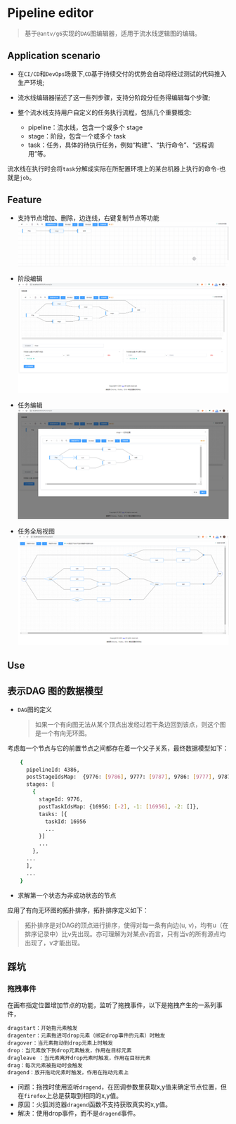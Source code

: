 # Pipeline editor

> 基于`@antv/g6`实现的`DAG`图编辑器，适用于流水线逻辑图的编辑。

## Application scenario

- 在`CI/CD`和`DevOps`场景下,`CD`基于持续交付的优势会自动将经过测试的代码推入生产环境;
- 流水线编辑器描述了这一些列步骤，支持分阶段分任务得编辑每个步骤;
- 整个流水线支持用户自定义的任务执行流程，包括几个重要概念:

  - pipeline：流水线，包含一个或多个 stage
  - stage：阶段，包含一个或多个 task
  - task：任务，具体的待执行任务，例如“构建”、“执行命令”、“远程调用”等。

流水线在执行时会将`task`分解成实际在所配置环境上的某台机器上执行的命令-也就是`job`。

## Feature

- 支持节点增加、删除，边连线，右键复制节点等功能
    ![demo](src/assets/functions.gif)

- 阶段编辑
    ![demo](src/assets/stage-editor.png)

- 任务编辑
    ![demo](src/assets/task-editor.png)

- 任务全局视图
    ![demo](src/assets/taskview.png)

## Use

## 表示DAG 图的数据模型

- `DAG`图的定义

  > 如果一个有向图无法从某个顶点出发经过若干条边回到该点，则这个图是一个有向无环图。

考虑每一个节点与它的前置节点之间都存在着一个父子关系，最终数据模型如下：

```bash
    {
      pipelineId: 4386,
      postStageIdsMap:  {9776: [9786], 9777: [9787], 9786: [9777], 9787: [-2], -1: [9776], -2: []},
      stages: [
        {
          stageId: 9776,
          postTaskIdsMap: {16956: [-2], -1: [16956], -2: []},
          tasks: [{
            taskId: 16956
            ...
          }]
          ...
        },
      ...
      ],
      ...
    }
```

- 求解第一个状态为非成功状态的节点

应用了有向无环图的拓扑排序，拓扑排序定义如下：

> 拓扑排序是对DAG的顶点进行排序，使得对每一条有向边(u, v)，均有u（在排序记录中）比v先出现。亦可理解为对某点v而言，只有当v的所有源点均出现了，v才能出现。

## 踩坑

### 拖拽事件

在画布指定位置增加节点的功能，监听了拖拽事件，以下是拖拽产生的一系列事件，

```bash
dragstart：开始拖元素触发
dragenter：元素拖进可drop元素（绑定drop事件的元素）时触发
dragover：当元素拖动到drop元素上时触发
drop：当元素放下到drop元素触发，作用在目标元素
dragleave ：当元素离开drop元素时触发，作用在目标元素
drag：每次元素被拖动时会触发
dragend：放开拖动元素时触发，作用在拖动元素上
```
- 问题：拖拽时使用监听`dragend`，在回调参数里获取x,y值来确定节点位置，但在`firefox`上总是获取到相同的x,y值。
- 原因：火狐浏览器`dragend`函数不支持获取真实的x,y值。
- 解决：使用drop事件，而不是`dragend`事件。
